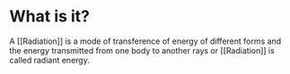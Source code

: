 # What is it?
A [[Radiation]] is a mode of transference of energy of different forms and the energy transmitted from one body to another rays or [[Radiation]] is called radiant energy.

